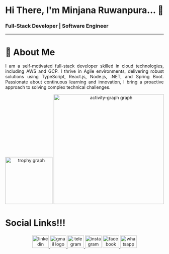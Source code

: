 <h1 align="left">Hi There, I'm Minjana Ruwanpura... 👋</h1>

###

<h3 align="left">Full-Stack Developer | Software Engineer</h3>

<hr/>

###

<h1 align="left">🌟 About Me</h1>

<p align="justify">I am a self-motivated full-stack developer skilled in cloud technologies, including AWS and GCP. I thrive in Agile environments, delivering robust solutions using TypeScript, React.js, Node.js, .NET, and Spring Boot. Passionate about continuous learning and innovation, I bring a proactive approach to solving complex technical challenges.</p>

<div align="center">
  <img src="https://github-profile-trophy.vercel.app?username=Minjxnx&theme=juicyfresh&column=-1&row=3&margin-w=2&margin-h=2&no-bg=true&no-frame=false&order=4" height="150" alt="trophy graph"  />
  <img src="https://github-readme-activity-graph.vercel.app/graph?username=Minjxnx&radius=16&theme=elegant&area=true&order=5&custom_title=My%20Contribution%20Graph!!!" height="350" alt="activity-graph graph"  />
</div>

###

<h1 align="left">Social Links!!!</h1>

###

<div align="center">
  <a href="https://www.linkedin.com/in/minjana-ruwanpura-5a1781223/" target="_blank">
    <img src="https://raw.githubusercontent.com/maurodesouza/profile-readme-generator/master/src/assets/icons/social/linkedin/default.svg" width="52" height="40" alt="linkedin logo"  />
  </a>
  <a href="mailto:minjanaruwanpura@gmail.com" target="_blank">
    <img src="https://raw.githubusercontent.com/maurodesouza/profile-readme-generator/master/src/assets/icons/social/gmail/default.svg" width="52" height="40" alt="gmail logo"  />
  </a>
  <a href="https://t.me/minjxnx" target="_blank">
    <img src="https://raw.githubusercontent.com/maurodesouza/profile-readme-generator/master/src/assets/icons/social/telegram/default.svg" width="52" height="40" alt="telegram logo"  />
  </a>
  <img src="https://raw.githubusercontent.com/maurodesouza/profile-readme-generator/master/src/assets/icons/social/instagram/default.svg" width="52" height="40" alt="instagram logo"  />
  <a href="https://www.facebook.com/your.username" target="_blank">
    <img src="https://raw.githubusercontent.com/maurodesouza/profile-readme-generator/master/src/assets/icons/social/facebook/default.svg" width="52" height="40" alt="facebook logo"  />
  </a>
  <a href="https://wa.me/+94711179950" target="_blank">
    <img src="https://raw.githubusercontent.com/maurodesouza/profile-readme-generator/master/src/assets/icons/social/whatsapp/default.svg" width="52" height="40" alt="whatsapp logo"  />
  </a>
</div>

###
